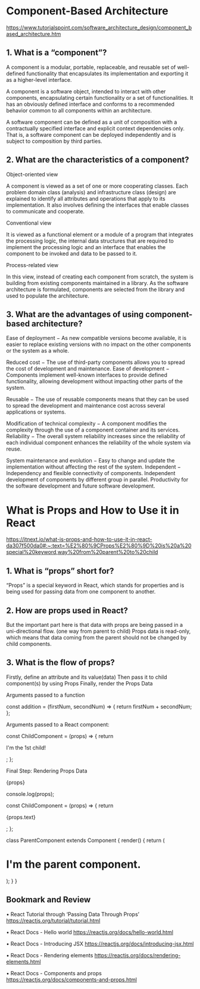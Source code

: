 # Component-Based Architecture
https://www.tutorialspoint.com/software_architecture_design/component_based_architecture.htm


## 1.	What is a “component”?

A component is a modular, portable, replaceable, and reusable set of well-defined functionality that encapsulates its implementation and exporting it as a higher-level interface.

A component is a software object, intended to interact with other components, encapsulating certain functionality or a set of functionalities. It has an obviously defined interface and conforms to a recommended behavior common to all components within an architecture.

A software component can be defined as a unit of composition with a contractually specified interface and explicit context dependencies only. That is, a software component can be deployed independently and is subject to composition by third parties.

## 2.	What are the characteristics of a component?

Object-oriented view

A component is viewed as a set of one or more cooperating classes. Each problem domain class (analysis) and infrastructure class (design) are explained to identify all attributes and operations that apply to its implementation. It also involves defining the interfaces that enable classes to communicate and cooperate.


Conventional view

It is viewed as a functional element or a module of a program that integrates the processing logic, the internal data structures that are required to implement the processing logic and an interface that enables the component to be invoked and data to be passed to it.


Process-related view

In this view, instead of creating each component from scratch, the system is building from existing components maintained in a library. As the software architecture is formulated, components are selected from the library and used to populate the architecture.


## 3.	What are the advantages of using component-based architecture?

Ease of deployment − As new compatible versions become available, it is easier to replace existing versions with no impact on the other components or the system as a whole.

Reduced cost − The use of third-party components allows you to spread the cost of development and maintenance.
Ease of development − Components implement well-known interfaces to provide defined functionality, allowing development without impacting other parts of the system.

Reusable − The use of reusable components means that they can be used to spread the development and maintenance cost across several applications or systems.

Modification of technical complexity − A component modifies the complexity through the use of a component container and its services.
Reliability − The overall system reliability increases since the reliability of each individual component enhances the reliability of the whole system via reuse.

System maintenance and evolution − Easy to change and update the implementation without affecting the rest of the system.
Independent − Independency and flexible connectivity of components. Independent development of components by different group in parallel. Productivity for the software development and future software development.


# What is Props and How to Use it in React
https://itnext.io/what-is-props-and-how-to-use-it-in-react-da307f500da0#:~:text=%E2%80%9CProps%E2%80%9D%20is%20a%20special%20keyword,way%20from%20parent%20to%20child


## 1.	What is “props” short for?

“Props” is a special keyword in React, which stands for properties and is being used for passing data from one component to another.

## 2.	How are props used in React?

But the important part here is that data with props are being passed in a uni-directional flow. (one way from parent to child)
 Props data is read-only, which means that data coming from the parent should not be changed by child components.

## 3.	What is the flow of props?

Firstly, define an attribute and its value(data)
Then pass it to child component(s) by using Props
Finally, render the Props Data


Arguments passed to a function

const addition = (firstNum, secondNum) => { 
return firstNum + secondNum; 
};


Arguments passed to a React component:

const ChildComponent = (props) => { 
return <p>I'm the 1st child!</p>; 
};


Final Step: Rendering Props Data

{props}

console.log(props);

const ChildComponent = (props) => { 
return <p>{props.text}</p>; 
};

class ParentComponent extends Component { 
render() {
return (
<h1>
I'm the parent component.
<ChildComponent text={"I'm the 1st child"} />
<ChildComponent text={"I'm the 2nd child"} />
<ChildComponent text={"I'm the 3rd child"} />
</h1>
);
}
}



## Bookmark and Review

•	React Tutorial through ‘Passing Data Through Props’
https://reactjs.org/tutorial/tutorial.html

•	React Docs - Hello world
https://reactjs.org/docs/hello-world.html

•	React Docs - Introducing JSX
https://reactjs.org/docs/introducing-jsx.html

•	React Docs - Rendering elements
https://reactjs.org/docs/rendering-elements.html

•	React Docs - Components and props
https://reactjs.org/docs/components-and-props.html
